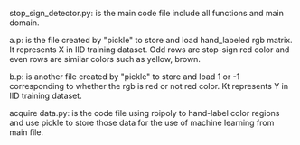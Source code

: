 stop_sign_detector.py: is the main code file include all functions and main domain.

a.p: is the file created by "pickle" to store and load hand_labeled rgb matrix. It represents X in IID training dataset. Odd rows are stop-sign red color and even rows are similar colors such as yellow, brown. 

b.p: is another file created by "pickle" to store and load 1 or -1 corresponding to whether the rgb is red or not red color. Kt represents Y in IID training dataset.

acquire data.py: is the code file using roipoly to hand-label color regions and use pickle to store those data for the use of machine learning from main file.




